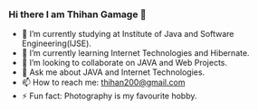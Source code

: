 ### Hi there I am Thihan Gamage 👋

- 🔭 I’m currently studying at Institute of Java and Software Engineering(IJSE).
- 🌱 I’m currently learning Internet Technologies and Hibernate.
- 👯 I’m looking to collaborate on JAVA and Web Projects.
- 💬 Ask me about JAVA and Internet Technologies.
- 📫 How to reach me: thihan200@gmail.com
- ⚡ Fun fact: Photography is my favourite hobby.

